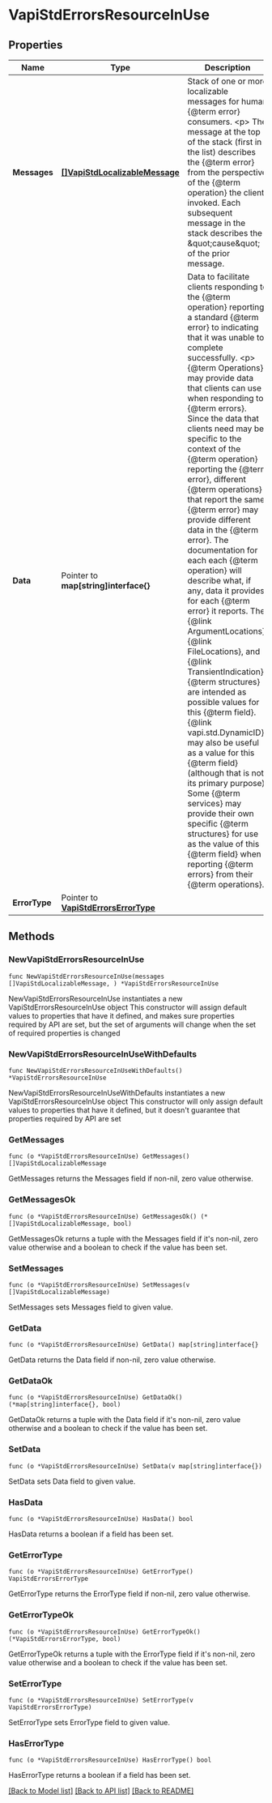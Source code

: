 # VapiStdErrorsResourceInUse

## Properties

Name | Type | Description | Notes
------------ | ------------- | ------------- | -------------
**Messages** | [**[]VapiStdLocalizableMessage**](VapiStdLocalizableMessage.md) | Stack of one or more localizable messages for human {@term error} consumers. &lt;p&gt; The message at the top of the stack (first in the list) describes the {@term error} from the perspective of the {@term operation} the client invoked. Each subsequent message in the stack describes the \&quot;cause\&quot; of the prior message. | 
**Data** | Pointer to **map[string]interface{}** | Data to facilitate clients responding to the {@term operation} reporting a standard {@term error} to indicating that it was unable to complete successfully. &lt;p&gt; {@term Operations} may provide data that clients can use when responding to {@term errors}.  Since the data that clients need may be specific to the context of the {@term operation} reporting the {@term error}, different {@term operations} that report the same {@term error} may provide different data in the {@term error}.  The documentation for each each {@term operation} will describe what, if any, data it provides for each {@term error} it reports. The {@link ArgumentLocations}, {@link FileLocations}, and {@link TransientIndication} {@term structures} are intended as possible values for this {@term field}.  {@link vapi.std.DynamicID} may also be useful as a value for this {@term field} (although that is not its primary purpose).  Some {@term services} may provide their own specific {@term structures} for use as the value of this {@term field} when reporting {@term errors} from their {@term operations}. | [optional] 
**ErrorType** | Pointer to [**VapiStdErrorsErrorType**](VapiStdErrorsErrorType.md) |  | [optional] 

## Methods

### NewVapiStdErrorsResourceInUse

`func NewVapiStdErrorsResourceInUse(messages []VapiStdLocalizableMessage, ) *VapiStdErrorsResourceInUse`

NewVapiStdErrorsResourceInUse instantiates a new VapiStdErrorsResourceInUse object
This constructor will assign default values to properties that have it defined,
and makes sure properties required by API are set, but the set of arguments
will change when the set of required properties is changed

### NewVapiStdErrorsResourceInUseWithDefaults

`func NewVapiStdErrorsResourceInUseWithDefaults() *VapiStdErrorsResourceInUse`

NewVapiStdErrorsResourceInUseWithDefaults instantiates a new VapiStdErrorsResourceInUse object
This constructor will only assign default values to properties that have it defined,
but it doesn't guarantee that properties required by API are set

### GetMessages

`func (o *VapiStdErrorsResourceInUse) GetMessages() []VapiStdLocalizableMessage`

GetMessages returns the Messages field if non-nil, zero value otherwise.

### GetMessagesOk

`func (o *VapiStdErrorsResourceInUse) GetMessagesOk() (*[]VapiStdLocalizableMessage, bool)`

GetMessagesOk returns a tuple with the Messages field if it's non-nil, zero value otherwise
and a boolean to check if the value has been set.

### SetMessages

`func (o *VapiStdErrorsResourceInUse) SetMessages(v []VapiStdLocalizableMessage)`

SetMessages sets Messages field to given value.


### GetData

`func (o *VapiStdErrorsResourceInUse) GetData() map[string]interface{}`

GetData returns the Data field if non-nil, zero value otherwise.

### GetDataOk

`func (o *VapiStdErrorsResourceInUse) GetDataOk() (*map[string]interface{}, bool)`

GetDataOk returns a tuple with the Data field if it's non-nil, zero value otherwise
and a boolean to check if the value has been set.

### SetData

`func (o *VapiStdErrorsResourceInUse) SetData(v map[string]interface{})`

SetData sets Data field to given value.

### HasData

`func (o *VapiStdErrorsResourceInUse) HasData() bool`

HasData returns a boolean if a field has been set.

### GetErrorType

`func (o *VapiStdErrorsResourceInUse) GetErrorType() VapiStdErrorsErrorType`

GetErrorType returns the ErrorType field if non-nil, zero value otherwise.

### GetErrorTypeOk

`func (o *VapiStdErrorsResourceInUse) GetErrorTypeOk() (*VapiStdErrorsErrorType, bool)`

GetErrorTypeOk returns a tuple with the ErrorType field if it's non-nil, zero value otherwise
and a boolean to check if the value has been set.

### SetErrorType

`func (o *VapiStdErrorsResourceInUse) SetErrorType(v VapiStdErrorsErrorType)`

SetErrorType sets ErrorType field to given value.

### HasErrorType

`func (o *VapiStdErrorsResourceInUse) HasErrorType() bool`

HasErrorType returns a boolean if a field has been set.


[[Back to Model list]](../README.md#documentation-for-models) [[Back to API list]](../README.md#documentation-for-api-endpoints) [[Back to README]](../README.md)


